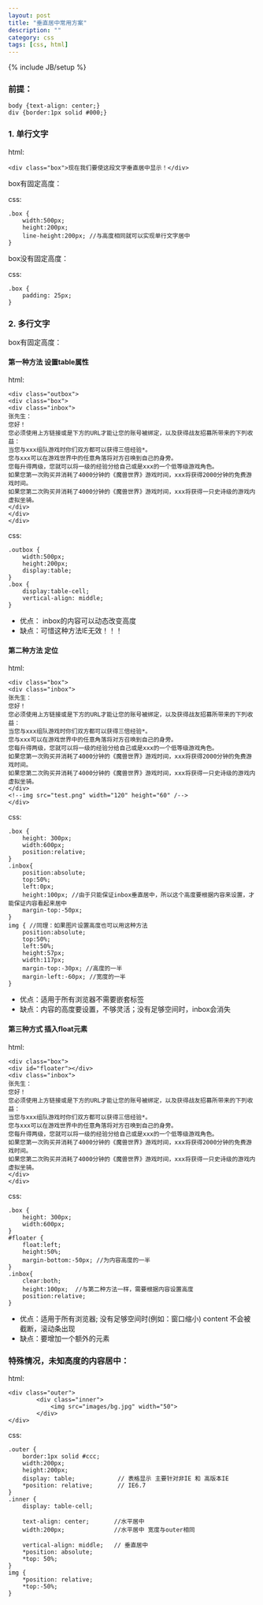 ```yaml
---
layout: post
title: "垂直居中常用方案"
description: ""
category: css
tags: [css, html]
---
```

{% include JB/setup %}

### 前提：

```
body {text-align: center;}
div {border:1px solid #000;}
```

### 1. 单行文字
html:

```
<div class="box">现在我们要使这段文字垂直居中显示！</div>
```

<!-- more -->

box有固定高度：

css:

```
.box {
    width:500px;
    height:200px;
    line-height:200px; //与高度相同就可以实现单行文字居中
}
```

box没有固定高度：

css:

```
.box {
    padding: 25px;
}
```

### 2. 多行文字
box有固定高度：
#### 第一种方法 设置table属性
html:

```
<div class="outbox">
<div class="box">
<div class="inbox">
张先生：
您好！
您必须使用上方链接或是下方的URL才能让您的账号被绑定，以及获得战友招募所带来的下列收益：
当您与xxx组队游戏时你们双方都可以获得三倍经验*。
您与xxx可以在游戏世界中的任意角落将对方召唤到自己的身旁。
您每升得两级，您就可以将一级的经验分给自己或是xxx的一个低等级游戏角色。
如果您第一次购买并消耗了4000分钟的《魔兽世界》游戏时间，xxx将获得2000分钟的免费游戏时间。
如果您第二次购买并消耗了4000分钟的《魔兽世界》游戏时间，xxx将获得一只史诗级的游戏内虚拟坐骑。
</div>
</div>
</div>
```

css:

```
.outbox {
    width:500px;
    height:200px;
    display:table;
}
.box {
    display:table-cell;
    vertical-align: middle;
}
```

- 优点： inbox的内容可以动态改变高度 <br>
- 缺点：可惜这种方法IE无效！！！

#### 第二种方法 定位
html:

```
<div class="box">
<div class="inbox">
张先生：
您好！
您必须使用上方链接或是下方的URL才能让您的账号被绑定，以及获得战友招募所带来的下列收益：
当您与xxx组队游戏时你们双方都可以获得三倍经验*。
您与xxx可以在游戏世界中的任意角落将对方召唤到自己的身旁。
您每升得两级，您就可以将一级的经验分给自己或是xxx的一个低等级游戏角色。
如果您第一次购买并消耗了4000分钟的《魔兽世界》游戏时间，xxx将获得2000分钟的免费游戏时间。
如果您第二次购买并消耗了4000分钟的《魔兽世界》游戏时间，xxx将获得一只史诗级的游戏内虚拟坐骑。
</div>
<!--img src="test.png" width="120" height="60" /-->
</div>
```

css:

```
.box {
    height: 300px;
    width:600px;
    position:relative;
}
.inbox{
    position:absolute;
    top:50%;
    left:0px;
    height:100px; //由于只能保证inbox垂直居中，所以这个高度要根据内容来设置，才能保证内容看起来居中
    margin-top:-50px;
}
img { //同理：如果图片设置高度也可以用这种方法
    position:absolute;
    top:50%;
    left:50%;
    height:57px;
    width:117px;
    margin-top:-30px; //高度的一半
    margin-left:-60px; //宽度的一半
}
```

- 优点：适用于所有浏览器不需要嵌套标签 <br>
- 缺点：内容的高度要设置，不够灵活；没有足够空间时，inbox会消失

#### 第三种方式 插入float元素
html:

```
<div class="box">
<div id="floater"></div>
<div class="inbox">
张先生：
您好！
您必须使用上方链接或是下方的URL才能让您的账号被绑定，以及获得战友招募所带来的下列收益：
当您与xxx组队游戏时你们双方都可以获得三倍经验*。
您与xxx可以在游戏世界中的任意角落将对方召唤到自己的身旁。
您每升得两级，您就可以将一级的经验分给自己或是xxx的一个低等级游戏角色。
如果您第一次购买并消耗了4000分钟的《魔兽世界》游戏时间，xxx将获得2000分钟的免费游戏时间。
如果您第二次购买并消耗了4000分钟的《魔兽世界》游戏时间，xxx将获得一只史诗级的游戏内虚拟坐骑。
</div>
</div>
```

css:

```
.box {
    height: 300px;
    width:600px;
}
#floater {
    float:left;
    height:50%;
    margin-bottom:-50px; //为内容高度的一半
}
.inbox{
    clear:both;
    height:100px;  //与第二种方法一样，需要根据内容设置高度
    position:relative;
}
```

- 优点：适用于所有浏览器; 没有足够空间时(例如：窗口缩小) content 不会被截断，滚动条出现 
- 缺点：要增加一个额外的元素

### 特殊情况，未知高度的内容居中：
html:

```
<div class="outer">
        <div class="inner">
            <img src="images/bg.jpg" width="50">
        </div>
</div>
```

css:

```
.outer {
    border:1px solid #ccc;
    width:200px;
    height:200px;
    display: table;            // 表格显示 主要针对非IE 和 高版本IE
    *position: relative;       // IE6.7
}
.inner {
    display: table-cell;      

    text-align: center;       //水平居中
    width:200px;              //水平居中 宽度与outer相同

    vertical-align: middle;   // 垂直居中
    *position: absolute;    
    *top: 50%;
}
img {
    *position: relative;
    *top:-50%;
}
```
